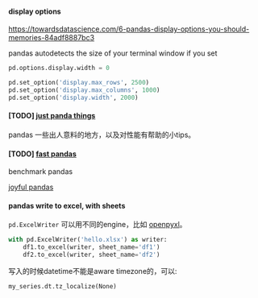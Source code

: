 #### display options

https://towardsdatascience.com/6-pandas-display-options-you-should-memories-84adf8887bc3

pandas autodetects the size of your terminal window if you set 

```python
pd.options.display.width = 0
```

```python
pd.set_option('display.max_rows', 2500)
pd.set_option('display.max_columns', 1000)
pd.set_option('display.width', 2000)
```

#### [**TODO**] [just panda things](https://github.com/chiphuyen/just-pandas-things/blob/master/just-pandas-things.ipynb) 

pandas 一些出人意料的地方，以及对性能有帮助的小tips。

#### **[TODO]** [fast pandas](https://github.com/mm-mansour/Fast-Pandas)

benchmark pandas

[joyful pandas](https://github.com/yeayee/joyful-pandas)

#### pandas write to excel, with sheets

`pd.ExcelWriter` 可以用不同的engine，比如 [openpyxl](https://openpyxl.readthedocs.io/en/stable/)。

```python
with pd.ExcelWriter('hello.xlsx') as writer:
    df1.to_excel(writer, sheet_name='df1')
    df2.to_excel(writer, sheet_name='df2')
```

写入的时候datetime不能是aware timezone的，可以:

```
my_series.dt.tz_localize(None)
```

